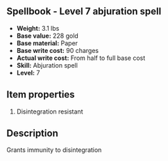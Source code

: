 ## Spellbook - Level 7 abjuration spell
- **Weight:** 3.1 lbs
- **Base value:** 228 gold
- **Base material:** Paper
- **Base write cost:** 90 charges
- **Actual write cost:** From half to full base cost
- **Skill:** Abjuration spell
- **Level:** 7
## Item properties
1. Disintegration resistant
## Description
Grants immunity to disintegration
